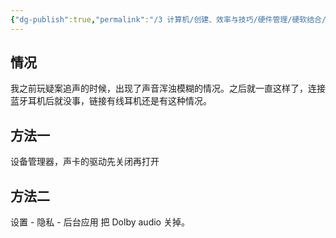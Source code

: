 ```yaml
---
{"dg-publish":true,"permalink":"/3 计算机/创建、效率与技巧/硬件管理/硬软结合/电脑外放的声音浑浊/","title":"电脑外放的声音浑浊"}
---
```



## 情况
我之前玩疑案追声的时候，出现了声音浑浊模糊的情况。之后就一直这样了，连接蓝牙耳机后就没事，链接有线耳机还是有这种情况。
## 方法一
设备管理器，声卡的驱动先关闭再打开
## 方法二
设置 - 隐私 - 后台应用 把 Dolby audio 关掉。